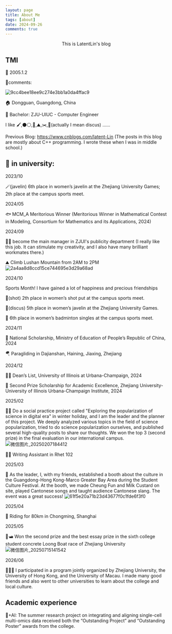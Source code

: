 ```yaml
---
layout: page
title: About Me
tags: [about]
date: 2024-09-26
comments: true
---
```



<center> This is LatentLin's blog</center>

## TMI

🎂 2005.1.2

🪿comments:

![9cc4bee18ee9c274e3bb1a0da4ffac9](https://github.com/user-attachments/assets/a37028bf-9d7f-4822-ba20-1b7cd27e478c)

🏠 Dongguan, Guangdong, China

🏫 Bachelor: ZJU-UIUC - Computer Engineer

I like 🖌️,⚫⚪,🏸,⛰️,✂️,🥏(actually I mean discus) ……

Previous Blog: https://www.cnblogs.com/latent-Lin (The posts in this blog are mostly about C++ programming. I wrote these when I was in middle school.)

## 🌟 in university:

2023/10

🪄(javelin) 6th place in women’s javelin at the Zhejiang University Games; 2th place at the campus sports meet.

2024/05

🐟 MCM_A Meritorious Winner (Meritorious Winner in Mathematical Contest in Modeling, Consortium for Mathematics and its Applications, 2024)

2024/09

👩‍💼 become the main manager in ZJUI's publicity department (I really like this job. It can stimulate my creativity, and I also have many brilliant workmates there.)

⛰️ Climb Lushan Mountain from 2AM to 2PM
![2a4aa8d8ccd15ce744695e3d29a68ad](https://github.com/user-attachments/assets/69ea78b6-71c9-416d-895f-4e4209944d4e)

2024/10

Sports Month! I have gained a lot of happiness and precious friendships

🎱(shot)    2th place in women’s shot put at the campus sports meet.

🥏(discus)  5th place in women’s javelin at the Zhejiang University Games.

🏸 6th place in women’s badminton singles at the campus sports meet.

2024/11

🥇 National Scholarship, Ministry of Education of People’s Republic of China, 2024

🪂 Paragliding in Dajianshan, Haining, Jiaxing, Zhejiang

2024/12

👨‍💼 Dean’s List, University of Illinois at Urbana-Champaign, 2024

💸 Second Prize Scholarship for Academic Excellence, Zhejiang University-University of Illinois Urbana-Champaign Institute, 2024

2025/02

🧑‍🔬 Do a social practice project called "Exploring the popularization of science in digital era" in winter holiday, and I am the leader and the planner of this project. We deeply analyzed various topics in the field of science popularization, tried to do science popularization ourselves, and published several high-quality posts to share our thoughts. We won the top 3 (second prize) in the final evaluation in our international campus.
![微信图片_20250207184412](https://github.com/user-attachments/assets/3604c6b7-6a82-4c9e-ba83-828180207a90)

👩‍🏫 Writing Assistant in Rhet 102

2025/03

🧁 As the leader, I, with my friends, established a booth about the culture in the Guangdong-Hong Kong-Marco Greater Bay Area during the Student Culture Festival. At the booth, we made Cheung Fun and Milk Custard on site, played Cantonese songs and taught audience Cantonese slang. The event was a great success!
![61f5e20a71b23d43677f0c1fde6f3f0](https://github.com/user-attachments/assets/98b2d8fa-f3f4-4da7-ae8e-011c8d4d38a6)

2025/04

🚴 Riding for 80km in Chongming, Shanghai

2025/05

🐲🛥️ Won the second prize and the best essay prize in the sixth college student concrete Loong Boat race of Zhejiang University
![微信图片_20250715141542](https://github.com/user-attachments/assets/e05079db-54b9-4b3c-9f1a-de330f31eea0)

2026/06

🧑‍🤝‍🧑 I participated in a program jointly organized by Zhejiang University, the University of Hong Kong, and the University of Macau. I made many good friends and also went to other universities to learn about the college and local culture.

## Academic experience

🧬+AI: The summer research project on integrating and aligning single-cell multi-omics data received both the “Outstanding Project” and “Outstanding Poster” awards from the college.

